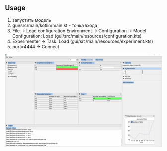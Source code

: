 ## Usage
1. запустить модель
2. gui/src/main/kotlin/main.kt - точка входа
3. ~~File -> Load configuration~~ Environment -> Configuration -> Model Configuration: Load (gui/src/main/resources/configuration.kts)
4. Experimenter -> Task: Load (gui/src/main/resources/experiment.kts)
5. port=4444 -> Connect

![Experiment completed](screens/Снимок.PNG)

